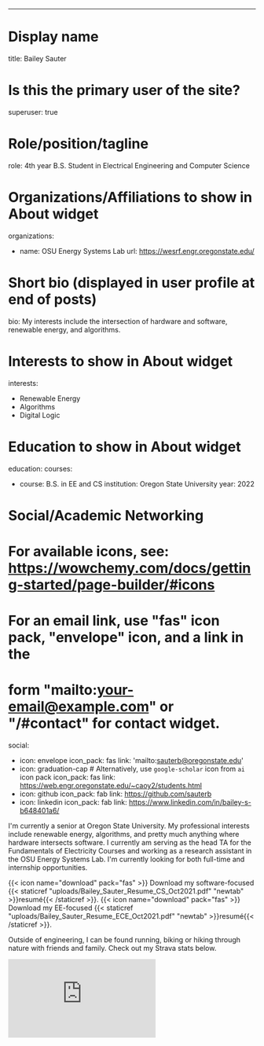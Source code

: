 ---
# Display name
title: Bailey Sauter

# Is this the primary user of the site?
superuser: true

# Role/position/tagline
role: 4th year B.S. Student in Electrical Engineering and Computer Science

# Organizations/Affiliations to show in About widget
organizations:
- name: OSU Energy Systems Lab
  url: https://wesrf.engr.oregonstate.edu/

# Short bio (displayed in user profile at end of posts)
bio: My interests include the intersection of hardware and software, renewable energy, and algorithms.

# Interests to show in About widget
interests:
- Renewable Energy
- Algorithms
- Digital Logic

# Education to show in About widget
education:
  courses:
  - course: B.S. in EE and CS 
    institution: Oregon State University
    year: 2022


# Social/Academic Networking
# For available icons, see: https://wowchemy.com/docs/getting-started/page-builder/#icons
#   For an email link, use "fas" icon pack, "envelope" icon, and a link in the
#   form "mailto:your-email@example.com" or "/#contact" for contact widget.
social:
- icon: envelope
  icon_pack: fas
  link: 'mailto:sauterb@oregonstate.edu'
- icon: graduation-cap  # Alternatively, use `google-scholar` icon from `ai` icon pack
  icon_pack: fas
  link: https://web.engr.oregonstate.edu/~caoy2/students.html
- icon: github
  icon_pack: fab
  link: https://github.com/sauterb
- icon: linkedin
  icon_pack: fab
  link: https://www.linkedin.com/in/bailey-s-b648401a6/


I'm currently a senior at Oregon State University. My professional interests include renewable energy, algorithms, and pretty much anything where hardware intersects software. I currently am serving as the head TA for the Fundamentals of Electricity Courses and working as a research assistant in the OSU Energy Systems Lab. I'm currently looking for both full-time and internship opportunities. 

{{< icon name="download" pack="fas" >}} Download my software-focused {{< staticref "uploads/Bailey_Sauter_Resume_CS_Oct2021.pdf" "newtab" >}}resumé{{< /staticref >}}.
{{< icon name="download" pack="fas" >}} Download my EE-focused {{< staticref "uploads/Bailey_Sauter_Resume_ECE_Oct2021.pdf" "newtab" >}}resumé{{< /staticref >}}.

Outside of engineering, I can be found running, biking or hiking through nature with friends and family. Check out my Strava stats below. 

<iframe height='160' width='300' frameborder='0' allowtransparency='true' scrolling='no' src='https://www.strava.com/athletes/40416505/activity-summary/0db4f37234352aa72ee0fa619d1cf1adff275362'></iframe>

